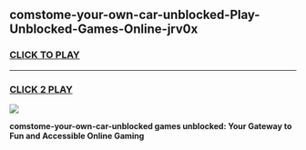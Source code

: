 
## comstome-your-own-car-unblocked-Play-Unblocked-Games-Online-jrv0x
<h3>
<a href="https://premium76.site?title=comstome-your-own-car-unblocked&ref=25A">CLICK TO PLAY</a></h3>
<hr>

<h3>
<a href="https://premium76.site?title=comstome-your-own-car-unblocked&ref=25A">CLICK 2 PLAY</a>
  
</h3>

<a href="https://premium76.site?title=comstome-your-own-car-unblocked&ref=25A"><img src="https://clearcache.store/games.png"></a>


**comstome-your-own-car-unblocked games unblocked: Your Gateway to Fun and Accessible Online Gaming**
